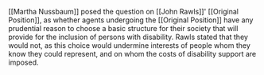 [[Martha Nussbaum]] posed the question on [[John Rawls]]' [[Original Position]], as whether agents undergoing the [[Original Position]] have any prudential reason to choose a basic structure for their society that will provide for the inclusion of persons with disability. Rawls stated that they would not, as this choice would undermine interests of people whom they know they could represent, and on whom the costs of disability support are imposed.
